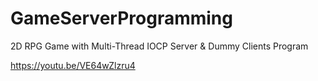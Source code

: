 # GameServerProgramming
2D RPG Game with Multi-Thread IOCP Server & Dummy Clients Program

https://youtu.be/VE64wZlzru4
